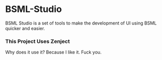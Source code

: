# BSML-Studio
BSML Studio is a set of tools to make the development of UI using BSML quicker and easier.

### This Project Uses Zenject
Why does it use it? Because I like it. Fuck you.
